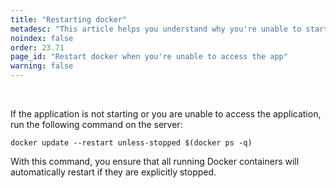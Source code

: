 ```yaml
---
title: "Restarting docker"
metadesc: "This article helps you understand why you're unable to start or access the application. The following command will help you restart the docker and troubleshoot the issue"
noindex: false
order: 23.71
page_id: "Restart docker when you're unable to access the app"
warning: false
---
```


<br>

If the application is not starting or you are unable to access the application, run the following command on the server:

```
docker update --restart unless-stopped $(docker ps -q)
```

With this command, you ensure that all running Docker containers will automatically restart if they are explicitly stopped.




